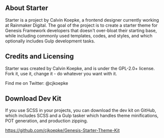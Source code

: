 ## About Starter
Starter is a project by Calvin Koepke, a frontend designer currently working at Rainmaker Digital.
The goal of the project is to create a starter theme for Genesis Framework developers that doesn't over-bloat
their starting base, while including commonly used templates, codes, and styles, and which optionally includes Gulp development tasks.

## Credits and Licensing
Starter was created by Calvin Koepke, and is under the GPL-2.0+ license. Fork it, use it, change it - do whatever you want with it.

Find me on Twitter: @cjkoepke

## Download Dev Kit
If you use SCSS in your projects, you can download the dev kit on GitHub, which includes SCSS and a Gulp tasker
which handles theme minifications, POT generation, and production zipping.

https://github.com/cjkoepke/Genesis-Starter-Theme-Kit